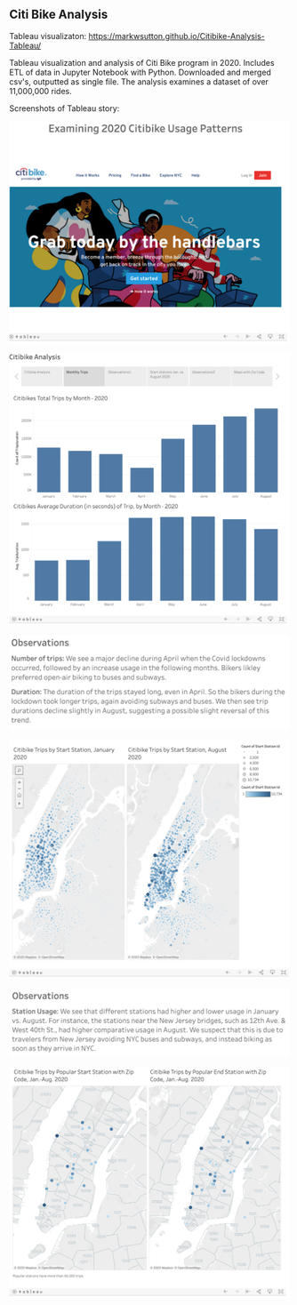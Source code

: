 ## Citi Bike Analysis

Tableau visualizaton: https://markwsutton.github.io/Citibike-Analysis-Tableau/

Tableau visualization and analysis of Citi Bike program in 2020. Includes ETL of data in Jupyter Notebook with Python. Downloaded and merged csv's, outputted as single file. The analysis examines a dataset of over 11,000,000 rides.

Screenshots of Tableau story:

![Image](https://github.com/markwsutton/Citibike-Analysis-Tableau/blob/main/images/1-Citibike.png)

![Image](https://github.com/markwsutton/Citibike-Analysis-Tableau/blob/main/images/2-Citibike.png)

![Image](https://github.com/markwsutton/Citibike-Analysis-Tableau/blob/main/images/3-Citibike.png)

![Image](https://github.com/markwsutton/Citibike-Analysis-Tableau/blob/main/images/4-Citibike.png)

![Image](https://github.com/markwsutton/Citibike-Analysis-Tableau/blob/main/images/5-Citibike.png)

![Image](https://github.com/markwsutton/Citibike-Analysis-Tableau/blob/main/images/6-Citibike.png)
